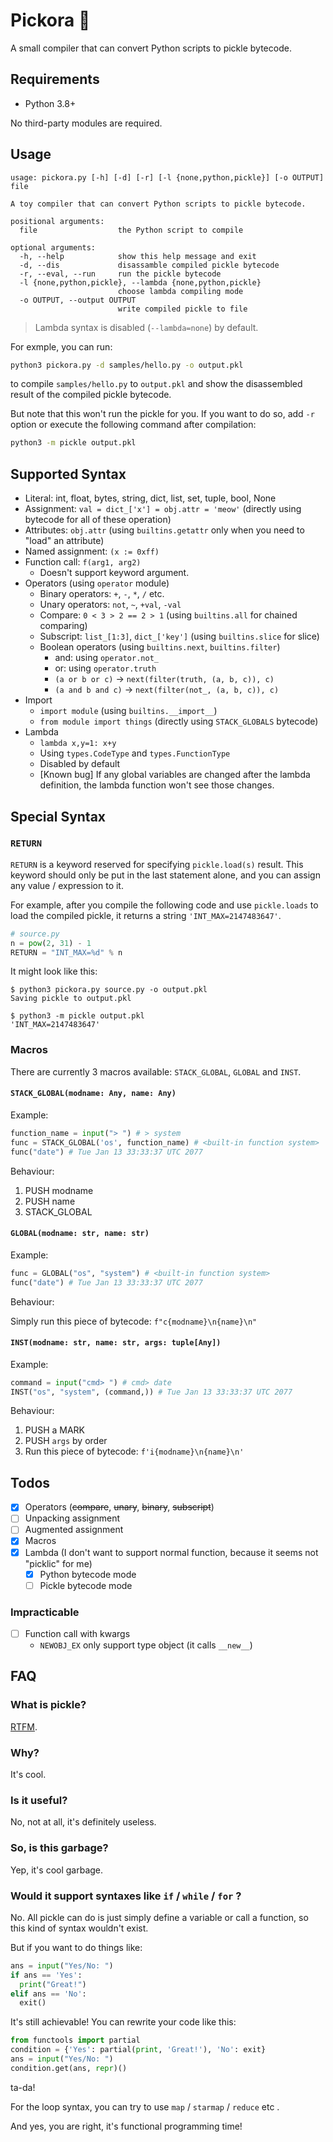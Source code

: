 # Pickora 🐰

A small compiler that can convert Python scripts to pickle bytecode. 

## Requirements

- Python 3.8+

No third-party modules are required.

## Usage

```
usage: pickora.py [-h] [-d] [-r] [-l {none,python,pickle}] [-o OUTPUT] file

A toy compiler that can convert Python scripts to pickle bytecode.

positional arguments:
  file                  the Python script to compile

optional arguments:
  -h, --help            show this help message and exit
  -d, --dis             disassamble compiled pickle bytecode
  -r, --eval, --run     run the pickle bytecode
  -l {none,python,pickle}, --lambda {none,python,pickle}
                        choose lambda compiling mode
  -o OUTPUT, --output OUTPUT
                        write compiled pickle to file
```

> Lambda syntax is disabled (`--lambda=none`) by default.

For exmple, you can run:

```sh
python3 pickora.py -d samples/hello.py -o output.pkl
```

to compile `samples/hello.py` to `output.pkl` and show the disassembled result of the compiled pickle bytecode. 

But note that this won't run the pickle for you. If you want to do so, add `-r` option or execute the following command after compilation:

```sh
python3 -m pickle output.pkl
```

## Supported Syntax

- Literal: int, float, bytes, string, dict, list, set, tuple, bool, None
- Assignment: `val = dict_['x'] = obj.attr = 'meow'` (directly using bytecode for all of these operation)
- Attributes: `obj.attr` (using `builtins.getattr` only when you need to "load" an attribute)
- Named assignment: `(x := 0xff)`
- Function call: `f(arg1, arg2)`
  - Doesn't support keyword argument.
- Operators (using `operator` module)
  - Binary operators: `+`, `-`, `*`, `/` etc.
  - Unary operators: `not`, `~`, `+val`, `-val`
  - Compare: `0 < 3 > 2 == 2 > 1` (using `builtins.all` for chained comparing)
  - Subscript: `list_[1:3]`, `dict_['key']` (using `builtins.slice` for slice)
  - Boolean operators (using `builtins.next`, `builtins.filter`)
    - and: using `operator.not_`
    - or: using `operator.truth`
    - `(a or b or c)` -> `next(filter(truth, (a, b, c)), c)`
    - `(a and b and c)` -> `next(filter(not_, (a, b, c)), c)`
- Import
  - `import module` (using `builtins.__import__`)
  - `from module import things` (directly using `STACK_GLOBALS` bytecode)
- Lambda
  - `lambda x,y=1: x+y`
  - Using `types.CodeType` and `types.FunctionType`
  - Disabled by default
  - [Known bug] If any global variables are changed after the lambda definition, the lambda function won't see those changes.


## Special Syntax

### `RETURN`

`RETURN` is a keyword reserved for specifying `pickle.load(s)` result. This keyword should only be put in the last statement alone, and you can assign any value / expression to it. 

For example, after you compile the following code and use `pickle.loads` to load the compiled pickle, it returns a string `'INT_MAX=2147483647'`.
```python
# source.py
n = pow(2, 31) - 1
RETURN = "INT_MAX=%d" % n
```
It might look like this:
```shell
$ python3 pickora.py source.py -o output.pkl
Saving pickle to output.pkl

$ python3 -m pickle output.pkl
'INT_MAX=2147483647'
```
### Macros

There are currently 3 macros available: `STACK_GLOBAL`, `GLOBAL` and `INST`.

#### `STACK_GLOBAL(modname: Any, name: Any)`

Example:
```python
function_name = input("> ") # > system
func = STACK_GLOBAL('os', function_name) # <built-in function system>
func("date") # Tue Jan 13 33:33:37 UTC 2077
```

Behaviour:
1. PUSH modname
2. PUSH name
3. STACK_GLOBAL

#### `GLOBAL(modname: str, name: str)`

Example:
```python
func = GLOBAL("os", "system") # <built-in function system>
func("date") # Tue Jan 13 33:33:37 UTC 2077
```

Behaviour:

Simply run this piece of bytecode: `f"c{modname}\n{name}\n"`

#### `INST(modname: str, name: str, args: tuple[Any])`

Example:
```python
command = input("cmd> ") # cmd> date
INST("os", "system", (command,)) # Tue Jan 13 33:33:37 UTC 2077
```

Behaviour:
1. PUSH a MARK
2. PUSH `args` by order
3. Run this piece of bytecode: `f'i{modname}\n{name}\n'`

## Todos

- [x] Operators (<s>compare</s>, <s>unary</s>, <s>binary</s>, <s>subscript</s>)
- [ ] Unpacking assignment
- [ ] Augmented assignment
- [x] Macros
- [x] Lambda (I don't want to support normal function, because it seems not "picklic" for me)
  - [x] Python bytecode mode
  - [ ] Pickle bytecode mode

### Impracticable 
- [ ] Function call with kwargs
  - `NEWOBJ_EX` only support type object (it calls `__new__`)

## FAQ

### What is pickle?

[RTFM](https://docs.python.org/3/library/pickle.html).

### Why?

It's cool.

### Is it useful?

No, not at all, it's definitely useless.

### So, is this garbage?

Yep, it's cool garbage.

### Would it support syntaxes like `if` / `while` / `for` ?

No. All pickle can do is just simply define a variable or call a function, so this kind of syntax wouldn't exist.

But if you want to do things like:
```python
ans = input("Yes/No: ")
if ans == 'Yes':
  print("Great!")
elif ans == 'No':
  exit()
```
It's still achievable! You can rewrite your code like this:

```python
from functools import partial
condition = {'Yes': partial(print, 'Great!'), 'No': exit}
ans = input("Yes/No: ")
condition.get(ans, repr)()
```
ta-da!

For the loop syntax, you can try to use `map` / `starmap` /  `reduce` etc .

And yes, you are right, it's functional programming time!

